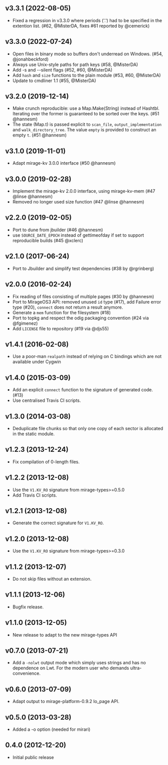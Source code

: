 ## v3.3.1 (2022-08-05)

* Fixed a regression in v3.3.0 where periods ('.') had to be specified
  in the extention list. (#62, @MisterDA, fixes #61 reported by @cemerick)

## v3.3.0 (2022-07-24)

* Open files in binary mode so buffers don't underread on Windows.
  (#54, @jonahbeckford)
* Always use Unix-style paths for path keys (#58, @MisterDA)
* Add -s and --silent flags (#52, #60, @MisterDA)
* Add `hash` and `size` functions to the plain module (#53, #60, @MisterDA)
* Update to cmdliner 1.1 (#55, @MisterDA)

## v3.2.0 (2019-12-14)

* Make crunch reproducible: use a Map.Make(String) instead of Hashtbl.
  Iterating over the former is guaranteed to be sorted over the keys.
  (#51 @hannesm)
* The state (Map.t) is passed explicit to `scan_file`, `output_implementation`
  and `walk_directory_tree`. The value `empty` is provided to construct an
  empty `t`. (#51 @hannesm)

## v3.1.0 (2019-11-01)

* Adapt mirage-kv 3.0.0 interface (#50 @hannesm)

## v3.0.0 (2019-02-28)

* Implement the mirage-kv 2.0.0 interface, using mirage-kv-mem
  (#47 @linse @hannesm)
* Removed no longer used size function (#47 @linse @hannesm)

## v2.2.0 (2019-02-05)

* Port to dune from jbuilder (#46 @hannesm)
* use `SOURCE_DATE_EPOCH` instead of gettimeofday if set to
  support reproducible builds (#45 @xclerc)

## v2.1.0 (2017-06-24)

* Port to Jbuilder and simplify test dependencies (#38 by @rgrinberg)

## v2.0.0 (2016-02-24)

* Fix reading of files consisting of multiple pages (#30 by @hannesm)
* Port to MirageOS3 API: removed unused `id` type (#17), add Failure
  error type (#20), `connect` does not return a result anymore.
* Generate a `mem` function for the filesystem (#18)
* Port to topkg and respect the odig packaging convention (#24 via @fgimenez)
* Add `LICENSE` file to repository (#19 via @djs55)

## v1.4.1 (2016-02-08)

* Use a poor-man `realpath` instead of relying on C bindings which are not
  available under Cygwin

## v1.4.0 (2015-03-09)

* Add an explicit `connect` function to the signature of generated code. (#13)
* Use centralised Travis CI scripts.

## v1.3.0 (2014-03-08)

* Deduplicate file chunks so that only one copy of each
  sector is allocated in the static module.

## v1.2.3 (2013-12-24)

* Fix compilation of 0-length files.

## v1.2.2 (2013-12-08)

* Use the `V1.KV_RO` signature from mirage-types>=0.5.0
* Add Travis CI scripts.

## v1.2.1 (2013-12-08)

* Generate the correct signature for `V1.KV_RO`.

## v1.2.0 (2013-12-08)

* Use the `V1.KV_RO` signature from mirage-types>=0.3.0

## v1.1.2 (2013-12-07)

* Do not skip files without an extension.

## v1.1.1 (2013-12-06)

* Bugfix release.

## v1.1.0 (2013-12-05)

* New release to adapt to the new mirage-types API

## v0.7.0 (2013-07-21)

* Add a `-nolwt` output mode which simply uses strings and has
  no dependence on Lwt.  For the modern user who demands ultra-convenience.

## v0.6.0 (2013-07-09)

* Adapt output to mirage-platform-0.9.2 Io_page API.

## v0.5.0 (2013-03-28)

* Added a -o option (needed for mirari)

## 0.4.0 (2012-12-20)

* Initial public release
